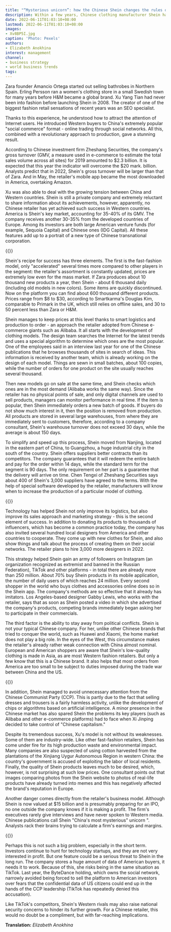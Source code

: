 ```yaml
---
title: "“Mysterious unicorn”: how the Chinese Shein changes the rules of fashion retail"
description: Within a few years, Chinese clothing manufacturer Shein has become one of the most dangerous rivals for Western mass-market brands. The secret of success is a business model that is not typical both for the industry and for the entire Chinese business
date: 2022-06-11T01:03:10+08:00
lastmod: 2022-06-11T01:03:10+08:00
images:
- Xv8BP5I.jpg
caption: 'Photo: Pexels'
authors:
- Elizabeth Anokhina
interest: management
channel: 
- business strategy
- world business trends
tags: 
---
```


Zara founder Amancio Ortega started out selling bathrobes in Northern Spain. Erling Persson ran a women's clothing store in a small Swedish town for many years before H&M became a global brand. Xu Yang Tian had never been into fashion before launching Shein in 2008. The creator of one of the biggest fashion retail sensations of recent years was an SEO specialist.

Thanks to this experience, he understood how to attract the attention of Internet users. He introduced Western buyers to China's extremely popular "social commerce" format - online trading through social networks. All this, combined with a revolutionary approach to production, gave a stunning result.

According to Chinese investment firm Zheshang Securities, the company's gross turnover (GMV, a measure used in e-commerce to estimate the total sales volume across all sites) for 2019 amounted to $2.3 billion. It is expected that this year the indicator will overcome the $20 mark. billion. Analysts predict that in 2022, Shein's gross turnover will be larger than that of Zara. And in May, the retailer's mobile app became the most downloaded in America, overtaking Amazon.

Xu was also able to deal with the growing tension between China and Western countries. Shein is still a private company and extremely reluctant to share information about its achievements, however, apparently, no Chinese retailer has yet achieved such success in Western countries. America is Shein's key market, accounting for 35-40% of its GMV. The company receives another 30-35% from the developed countries of Europe. Among its investors are both large American venture funds (for example, Sequoia Capital) and Chinese ones (IDG Capital). All these features add up to a portrait of a new type of Chinese transnational corporation.

{{<ads>}}

Shein's recipe for success has three elements. The first is the fast-fashion model, only "accelerated" several times more compared to other players in the segment: the retailer's assortment is constantly updated, prices are extremely low even for the mass market. If Zara produces about 10 thousand new products a year, then Shein - about 6 thousand daily (including old models in new colors). Some items are quickly discontinued. Now on the platform you can find about 600 thousand different products. Prices range from $8 to $30, according to Smartkarma's Douglas Kim, comparable to Primark in the UK, which still relies on offline sales, and 30 to 50 percent less than Zara or H&M.

Shein manages to keep prices at this level thanks to smart logistics and production to order - an approach the retailer adopted from Chinese e-commerce giants such as Alibaba. It all starts with the development of clothing models. The design team searches the Internet for the latest trends and uses a special algorithm to determine which ones are the most popular. One of the employees said in an interview last year for one of the Chinese publications that he browses thousands of sites in search of ideas. This information is received by another team, which is already working on the design of each model. Things are sewn in small batches, about 100 copies, while the number of orders for one product on the site usually reaches several thousand.

Then new models go on sale at the same time, and Shein checks which ones are in the most demand (Alibaba works the same way). Since the retailer has no physical points of sale, and only digital channels are used to sell products, managers can monitor performance in real time. If the item is popular, then Shein immediately orders a new batch of goods. If buyers do not show much interest in it, then the position is removed from production. All products are stored in several large warehouses, from where they are immediately sent to customers, therefore, according to a company consultant, Shein's warehouse turnover does not exceed 30 days, while the average is about 150 days.

To simplify and speed up this process, Shein moved from Nanjing, located in the eastern part of China, to Guangzhou, a huge industrial city in the south of the country. Shein offers suppliers better contracts than its competitors. The company guarantees that it will redeem the entire batch and pay for the order within 14 days, while the standard term for the segment is 90 days. The only requirement on her part is a guarantee that the delivery will arrive on time. Chen Tengxi of Zheshang Securities says about 400 of Shein's 3,000 suppliers have agreed to the terms. With the help of special software developed by the retailer, manufacturers will know when to increase the production of a particular model of clothing.

{{<ads>}}

Technology has helped Shein not only improve its logistics, but also improve its sales approach and marketing strategy - this is the second element of success. In addition to donating its products to thousands of influencers, which has become a common practice today, the company has also invited several hundred local designers from America and other countries to cooperate. They come up with new clothes for Shein, and also show things and talk about the process of creating them on their social networks. The retailer plans to hire 3,000 more designers in 2022.

This strategy helped Shein gain an army of followers on Instagram (an organization recognized as extremist and banned in the Russian Federation), TikTok and other platforms - in total there are already more than 250 million. About 70% buy Shein products in its mobile application, the number of daily users of which reaches 24 million. Every second shopper in the world who buys clothes and accessories online does so in the Shein app. The company's methods are so effective that it already has imitators. Los Angeles-based designer Gabby Lewis, who works with the retailer, says that as soon as Shein posted a video in which she advertised the company's products, competing brands immediately began asking her to participate in their commercials.

The third factor is the ability to stay away from political conflicts. Shein is not your typical Chinese company. For her, unlike other Chinese brands that tried to conquer the world, such as Huawei and Xiaomi, the home market does not play a big role. In the eyes of the West, this circumstance makes the retailer's already rather weak connection with China almost nominal. European and American shoppers are aware that Shein's low-quality clothing is made in Asia, as are most Western fashion retailers. But only a few know that this is a Chinese brand. It also helps that most orders from America are too small to be subject to duties imposed during the trade war between China and the US.

{{<ads>}}

In addition, Shein managed to avoid unnecessary attention from the Chinese Communist Party (CCP). This is partly due to the fact that selling dresses and trousers is a fairly harmless activity, unlike the development of chips or algorithms based on artificial intelligence. A minor presence in the Chinese market has also spared Shein the problems its key players (such as Alibaba and other e-commerce platforms) had to face when Xi Jinping decided to take control of "Chinese capitalism."

Despite its tremendous success, Xu's model is not without its weaknesses. Some of them are industry-wide. Like other fast-fashion retailers, Shein has come under fire for its high production waste and environmental impact. Many companies are also suspected of using cotton harvested from the plantations of the Xinjiang Uygur Autonomous Region in western China: the country's government is accused of exploiting the labor of local residents. Finally, the quality of Shein products leaves much to be desired, which, however, is not surprising at such low prices. One consultant points out that images comparing photos from the Shein website to photos of real-life products have already turned into memes and this has negatively affected the brand's reputation in Europe.

Another danger comes directly from the retailer's business model. Although Shein is now valued at $15 billion and is presumably preparing for an IPO, no one outside the company knows if it is making a profit. The firm's executives rarely give interviews and have never spoken to Western media. Chinese publications call Shein "China's most mysterious" unicorn ". Analysts rack their brains trying to calculate a firm's earnings and margins.

{{<ads>}}

Perhaps this is not such a big problem, especially in the short term. Investors continue to hunt for technology startups, and they are not very interested in profit. But one feature could be a serious threat to Shein in the long run. The company stores a huge amount of data of American buyers, it needs it to work. Because of this, she risks being in the same situation as TikTok. Last year, the ByteDance holding, which owns the social network, narrowly avoided being forced to sell the platform to American investors over fears that the confidential data of US citizens could end up in the hands of the CCP leadership (TikTok has repeatedly denied this accusation).

Like TikTok's competitors, Shein's Western rivals may also raise national security concerns to hinder its further growth. For a Chinese retailer, this would no doubt be a compliment, but with far-reaching implications.

**Translation:** *Elizabeth Anokhina*